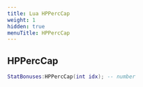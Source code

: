 ```yaml
---
title: Lua HPPercCap
weight: 1
hidden: true
menuTitle: HPPercCap
---
```

## HPPercCap
```lua
StatBonuses:HPPercCap(int idx); -- number
```